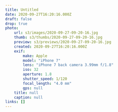 ```yaml
---
title: Untitled
date: 2020-09-27T16:20:16.000Z
draft: false
drop: true
photo:
    url: s3/images/2020-09-27-09-20-16.jpg
    thumb: s3/thumbs/2020-09-27-09-20-16.jpg
    preview: s3/previews/2020-09-27-09-20-16.jpg
    created: 2020-09-27T16:20:16.000Z
    exif:
        make: Apple
        model: "iPhone 7"
        lens: "iPhone 7 back camera 3.99mm f/1.8"
        iso: 32
        aperture: 1.8
        shutter_speed: 1/120
        focal_length: "4.0 mm"
        gps: null
    title: null
    caption: null
links: []
---
```

